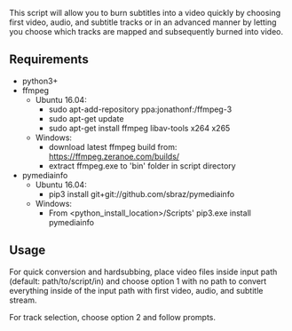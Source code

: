 This script will allow you to burn subtitles into a video
quickly by choosing first video, audio, and subtitle tracks or
in an advanced manner by letting you choose which tracks are
mapped and subsequently burned into video.

## Requirements

* python3+
* ffmpeg
  * Ubuntu 16.04:
    * sudo apt-add-repository ppa:jonathonf:/ffmpeg-3
    * sudo apt-get update
    * sudo apt-get install ffmpeg libav-tools x264 x265
  * Windows:
    * download latest ffmpeg build from: https://ffmpeg.zeranoe.com/builds/
    * extract ffmpeg.exe to 'bin' folder in script directory
* pymediainfo
  * Ubuntu 16.04:
    * pip3 install git+git://github.com/sbraz/pymediainfo
  * Windows:
    * From <python_install_location>/Scripts' pip3.exe install pymediainfo

## Usage

For quick conversion and hardsubbing, place video files inside
input path (default: path/to/script/in) and choose option 1
with no path to convert everything inside of the input path with
first video, audio, and subtitle stream.

For track selection, choose option 2 and follow prompts.
